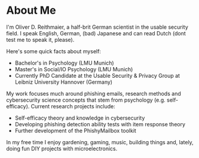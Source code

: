 # About Me

I'm Oliver D. Reithmaier, a half-brit German scientist in the usable security field. I speak English, German, (bad) Japanese and can read Dutch (dont test me to speak it, please). 

Here's some quick facts about myself:
- Bachelor's in Psychology (LMU Munich)
- Master's in Social/IO Psychology (LMU Munich)
- Currently PhD Candidate at the Usable Security & Privacy Group at Leibniz University Hannover (Germany)


My work focuses much around phishing emails, research methods and cybersecurity science concepts that stem from psychology (e.g. self-efficacy). Current research projects include: 

- Self-efficacy theory and knowledge in cybersecurity
- Developing phishing detection ability tests with item response theory
- Further development of the PhishyMailbox toolkit

In my free time I enjoy gardening, gaming, music, building things and, lately, doing fun DIY projects with microelectronics.